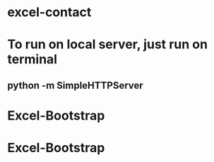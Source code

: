 # excel-contact

# To run on local server, just run on terminal

## python -m SimpleHTTPServer
# Excel-Bootstrap
# Excel-Bootstrap
